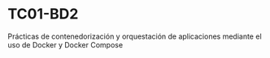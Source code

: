 # TC01-BD2
Prácticas de contenedorización y orquestación de aplicaciones mediante el uso de Docker y Docker Compose
